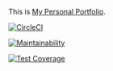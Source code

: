 This is [My Personal Portfolio](https://oleksiikachan.herokuapp.com/).

[![CircleCI](https://circleci.com/gh/OleksiiKachan/Portfolio.svg?style=svg)](https://circleci.com/gh/OleksiiKachan/Portfolio)

[![Maintainability](https://api.codeclimate.com/v1/badges/380539b3027c7707ec14/maintainability)](https://codeclimate.com/github/OleksiiKachan/Portfolio/maintainability)

[![Test Coverage](https://api.codeclimate.com/v1/badges/380539b3027c7707ec14/test_coverage)](https://codeclimate.com/github/OleksiiKachan/Portfolio/test_coverage)

